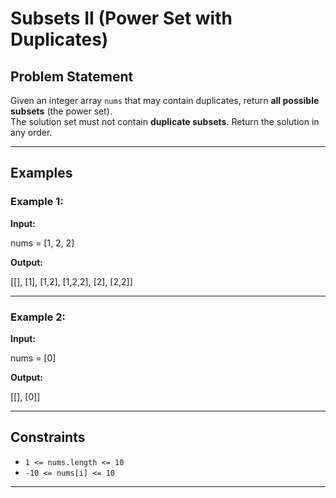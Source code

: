 # Subsets II (Power Set with Duplicates)

## Problem Statement
Given an integer array `nums` that may contain duplicates, return **all possible subsets** (the power set).  
The solution set must not contain **duplicate subsets**. Return the solution in any order.

---

## Examples

### Example 1:
**Input:**  

nums = [1, 2, 2]

**Output:**  

[[], [1], [1,2], [1,2,2], [2], [2,2]]


---

### Example 2:
**Input:**  

nums = [0]

**Output:**  

[[], [0]]


---

## Constraints
- `1 <= nums.length <= 10`  
- `-10 <= nums[i] <= 10`

---
